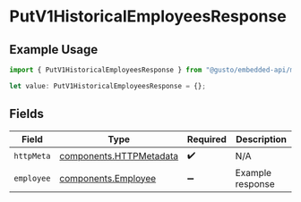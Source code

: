 # PutV1HistoricalEmployeesResponse

## Example Usage

```typescript
import { PutV1HistoricalEmployeesResponse } from "@gusto/embedded-api/models/operations/putv1historicalemployees.js";

let value: PutV1HistoricalEmployeesResponse = {};
```

## Fields

| Field                                                              | Type                                                               | Required                                                           | Description                                                        |
| ------------------------------------------------------------------ | ------------------------------------------------------------------ | ------------------------------------------------------------------ | ------------------------------------------------------------------ |
| `httpMeta`                                                         | [components.HTTPMetadata](../../models/components/httpmetadata.md) | :heavy_check_mark:                                                 | N/A                                                                |
| `employee`                                                         | [components.Employee](../../models/components/employee.md)         | :heavy_minus_sign:                                                 | Example response                                                   |